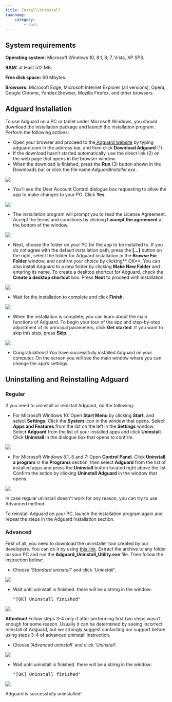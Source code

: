 ```yaml
---
title: Install/Uninstall
taxonomy:
    category:
        - docs
---
```


## System  requirements
**Operating system:** Microsoft Windows 10, 8.1, 8, 7, Vista, XP SP3.

**RAM:** at least 512 MB.

**Free disk space:** 60 Mbytes.

**Browsers:** Microsoft Edge, Microsoft Internet Explorer (all versions), Opera, Google Chrome, Yandex.Browser, Mozilla Firefox, and other browsers.

## Adguard Installation

To use Adguard on a PC or tablet under Microsoft Windows, you should download the installation package and launch the installation program. Perform the following actions:

* Open your browser and proceed to the[ Adguard website](http://adguard.com) by typing adguard.com in the address bar, and then click **Download Adguard** (1).
* If the download hasn’t started automatically, use the direct link (2) on the web page that opens in the browser window.
* When the download is finished, press the **Run** (3) button shown in the Downloads bar or click the file name _AdguardInstaller.exe_.

![](install_01-01.png)

* You’ll see the User Account Control dialogue box requesting to allow the app to make changes to your PC. Click **Yes**.

![](install_03_EN.png)

* The installation program will prompt you to read the License Agreement. Accept the terms and conditions by clicking **I accept the agreement** at the bottom of the window.

![](install_04_EN.png)

* Next, choose the folder on your PC for the app to be installed to. If you do not agree with the default installation path, press the **[…]** button on the right, select the folder for Adguard installation in the **Browse For Folder** window, and confirm your choice by clicking** OK**. You can also install Adguard to a new folder by clicking **Make New Folder** and entering its name. To create a desktop shortcut for Adguard, check the **Create a desktop shortcut** box. Press **Next** to proceed with installation.

![](install_05_2EN.PNG)

* Wait for the installation to complete and click **Finish**.

![](inst.PNG)

* When the installation is complete, you can learn about the main functions of Adguard. To begin your tour of the app and step-by-step adjustment of its principal parameters, click **Get started**. If you want to skip this step, press **Skip**.

![](install_06_EN.png)

* Congratulations! You have successfully installed Adguard on your computer. On the screen you will see the main window where you can change the app’s settings.

## <a name="uninstall">Uninstalling and Reinstalling Adguard

### Regular 

If you need to uninstall or reinstall Adguard, do the following:

* For Microsoft Windows 10: Open **Start Menu** by clicking **Start**, and select **Settings**. Click the **System** icon in the window that opens. Select **Apps and Features** from the list on the left in the **Settings** window. Select **Adguard** from the list of your installed apps and click **Uninstall**. Click **Uninstall** in the dialogue box that opens to confirm.

![](install_07_EN.png)

* For Microsoft Windows 8.1, 8 and 7: Open **Control Panel**. Click **Uninstall a program** in the **Programs** section, then select **Adguard** from the list of installed apps and press the **Uninstall** button located right above the list. Confirm the action by clicking **Uninstall Adguard** in the window that opens.

![](install_08_EN.png)

In case regular uninstall doesn't work for any reason, you can try to use Advanced method.

To reinstall Adguard on your PC, launch the installation program again and repeat the steps in the Adguard Installation section.

### Advanced
First of&nbsp;all, you need to&nbsp;download the uninstaller tool created by&nbsp;our
                        developers. You can do&nbsp;it&nbsp;by&nbsp;using
                        [this link](https://cdn.adguard.com/public/Adguard/tools/Uninstall_Utility.zip"). Extract the archive to any folder on your PC and run the **Adguard_Uninstall_Utility.exe** file. Then follow the instruction below:

* Choose <em>&rsquo;Standard uninstall&rsquo;</em> and click <em>&rsquo;Uninstall&rsquo;</em>.

![](https://cdn.adguard.com/public/Adguard/Ru/Articles/howtodelete/main_menu.png)
                                 
* Wait until uninstall is&nbsp;finished. there will be&nbsp;a&nbsp;string in&nbsp;the window:
                            <pre>"[OK] Uninstall finished"</pre>
                            
![](https://cdn.adguard.com/public/Adguard/Ru/Articles/howtodelete/standard_uninstall.png)

<b>Attention!</b> Follow steps 3-4 only if after performing first two steps wasn’t enough for some reason. Usually it can be determined by seeing incorrect reinstall of Adguard, but we strongly suggest contacting our support before using steps 3-4 of advanced uninstall instruction.

* Choose <em>&rsquo;Advanced uninstall&rsquo;</em> and click <em>&rsquo;Uninstall&rsquo;</em>.

![](https://cdn.adguard.com/public/Adguard/Ru/Articles/howtodelete/main_menu_adv.png)
                                 
* Wait until uninstall is&nbsp;finished. there will be&nbsp;a&nbsp;string in&nbsp;the window:
                            <pre>"[OK] Uninstall finished"</pre>

![](https://cdn.adguard.com/public/Adguard/Ru/Articles/howtodelete/advanced_uninstall.png)
                                 
Adguard is successfully uninstalled!                              
